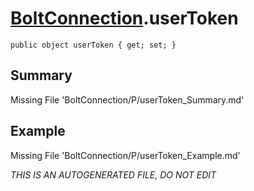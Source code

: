 # [BoltConnection](Types/BoltConnection.md).userToken
`public object userToken { get; set; }`
## Summary
Missing File 'BoltConnection/P/userToken_Summary.md'
## Example
Missing File 'BoltConnection/P/userToken_Example.md'

*THIS IS AN AUTOGENERATED FILE, DO NOT EDIT*
